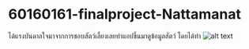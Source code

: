 # 60160161-finalproject-Nattamanat
ได้แรงบันดาลใจมาจากการชอบสัตว์เลี้ยงเลยทำแอปขึ้นมาดูข้อมูลสัตว์
โดยได้ทำ
![alt text](https://imgur.com/HjebasO)
